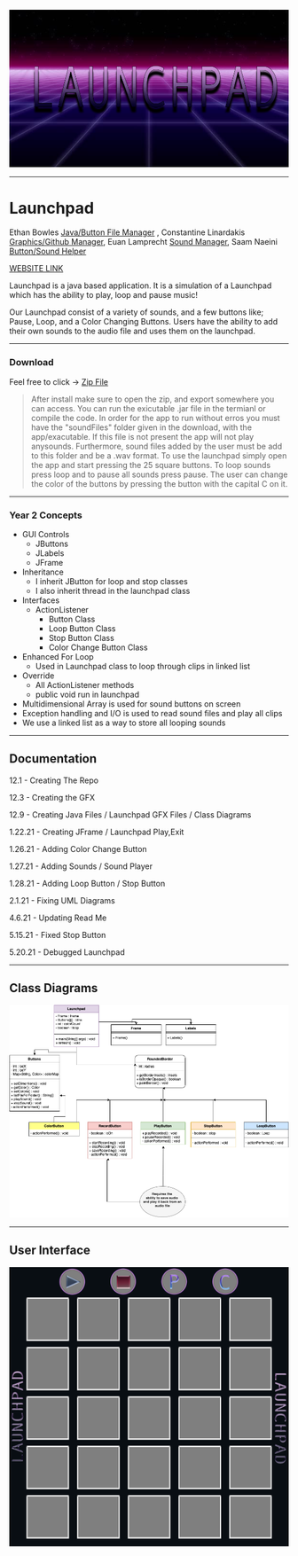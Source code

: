 ![img](https://github.com/ethanbowles03/2020-2021Prg2Port/blob/main/Launchpad/CONTENTS/background.png)

___

# Launchpad
Ethan Bowles [Java/Button File Manager](https://github.com/ConstantineLinardakis/Group-Project-7/tree/main/src) , Constantine Linardakis [Graphics/Github Manager](https://github.com/ConstantineLinardakis/Group-Project-7/tree/main/CONTENTS), Euan Lamprecht [Sound Manager](https://github.com/ConstantineLinardakis/Group-Project-7/tree/main/CONTENTS/Sounds), Saam Naeini [Button/Sound Helper](https://github.com/ConstantineLinardakis/Group-Project-7/tree/main/src)

[WEBSITE LINK](https://constantinelinardakis.github.io/Group-Project-7/)

<dl>
  <dt> Launchpad is a java based application. It is a simulation of a Launchpad which has the ability to play, loop and pause music! </dt>
</dl>

Our Launchpad consist of a variety of sounds, and a few buttons like; Pause, Loop, and a Color Changing Buttons.
Users have the ability to add their own sounds to the audio file and uses them on the launchpad. 

___

### Download
Feel free to click -> [Zip File](https://github.com/ConstantineLinardakis/Group-Project-7/archive/refs/heads/main.zip)
> After install make sure to open the zip, and export somewhere you can access. You can run the exicutable .jar file in the termianl or compile the code.
> In order for the app to run without erros you must have the "soundFiles" folder given in the download, with the app/exacutable.
> If this file is not present the app will not play anysounds.
> Furthermore, sound files added by the user must be add to this folder and be a .wav format.
> To use the launchpad simply open the app and start pressing the 25 square buttons.
> To loop sounds press loop and to pause all sounds press pause.
> The user can change the color of the buttons by pressing the button with the capital C on it.

___

### Year 2 Concepts
* GUI Controls
  * JButtons
  * JLabels
  * JFrame
* Inheritance
  * I inherit JButton for loop and stop classes
  * I also inherit thread in the launchpad class  
* Interfaces 
  * ActionListener
    * Button Class
    * Loop Button Class
    * Stop Button Class
    * Color Change Button Class
* Enhanced For Loop
  * Used in Launchpad class to loop through clips in linked list
* Override
  * All ActionListener methods
  * public void run in launchpad
* Multidimensional Array is used for sound buttons on screen
* Exception handling and I/O is used to read sound files and play all clips
* We use a linked list as a way to store all looping sounds

___
## Documentation

12.1 - Creating The Repo

12.3 - Creating the GFX

12.9 - Creating Java Files / Launchpad GFX Files / Class Diagrams

1.22.21 - Creating JFrame / Launchpad Play,Exit

1.26.21 - Adding Color Change Button

1.27.21 - Adding Sounds / Sound Player

1.28.21 - Adding Loop Button / Stop Button

2.1.21 - Fixing UML Diagrams

4.6.21 - Updating Read Me

5.15.21 - Fixed Stop Button

5.20.21 - Debugged Launchpad


___

## Class Diagrams
![img](https://github.com/ethanbowles03/2020-2021Prg2Port/blob/main/Launchpad/CONTENTS/LaunchPad.png)


___


## User Interface

![img](https://github.com/ethanbowles03/2020-2021Prg2Port/blob/main/Launchpad/CONTENTS/Launchpad%20Pictures/LaunchpadBackground.png)



